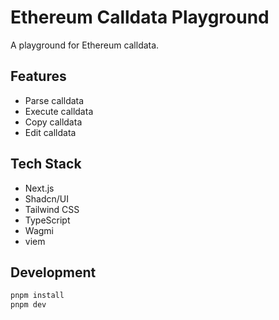 # Ethereum Calldata Playground

A playground for Ethereum calldata.

## Features

- Parse calldata
- Execute calldata
- Copy calldata
- Edit calldata

## Tech Stack

- Next.js
- Shadcn/UI
- Tailwind CSS
- TypeScript
- Wagmi
- viem

## Development

```bash
pnpm install
pnpm dev
```
